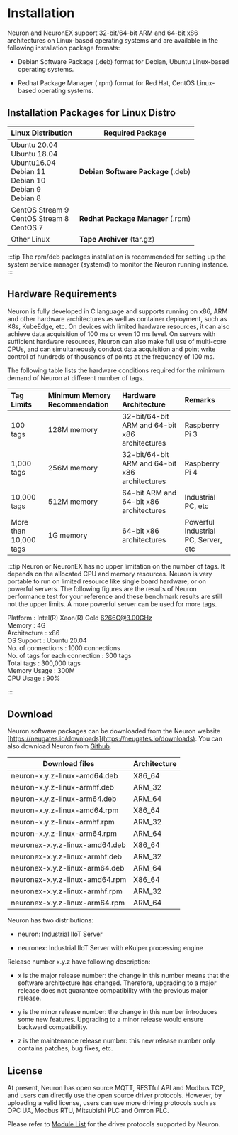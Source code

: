 # Installation

Neuron and NeuronEX support 32-bit/64-bit ARM and 64-bit x86 architectures on Linux-based operating systems and are available in the following installation package formats:

* Debian Software Package (.deb) format for Debian, Ubuntu Linux-based operating systems.

* Redhat Package Manager (.rpm) format for Red Hat, CentOS Linux-based operating systems.


## Installation Packages for Linux Distro

| Linux Distribution                                    | Required Package  |
| ------------------------------------------------------------ | ------------------ |
| Ubuntu 20.04 <br />Ubuntu 18.04 <br />Ubuntu16.04<br />Debian 11<br />Debian 10<br />Debian 9<br />Debian 8               | **Debian Software Package** (.deb)         |
| CentOS Stream 9<br />CentOS Stream 8<br />CentOS 7    | **Redhat Package Manager** (.rpm)         |
| Other Linux | **Tape Archiver** (tar.gz) |

:::tip
The rpm/deb packages installation is recommended for setting up the system service manager (systemd) to monitor the Neuron running instance.
:::


## Hardware Requirements

Neuron is fully developed in C language and supports running on x86, ARM and other hardware architectures as well as container deployment, such as K8s, KubeEdge, etc. On devices with limited hardware resources, it can also achieve data acquisition of 100 ms or even 10 ms level. On servers with sufficient hardware resources, Neuron can also make full use of multi-core CPUs, and can simultaneously conduct data acquisition and point write control of hundreds of thousands of points at the frequency of 100 ms.

The following table lists the hardware conditions required for the minimum demand of Neuron at different number of tags.

|Tag Limits|Minimum Memory Recommendation|Hardware Architecture|Remarks|
| :-------------------- | :------------------------------ | :---------------------------------- | :----------------------------------- |
| 100 tags    | 128M memory | 32-bit/64-bit ARM and 64-bit x86 architectures | Raspberry Pi 3 |
| 1,000 tags  | 256M memory | 32-bit/64-bit ARM and 64-bit x86 architectures | Raspberry Pi 4 |
| 10,000 tags | 512M memory | 64-bit ARM and 64-bit x86 architectures | Industrial PC, etc |
| More than 10,000 tags | 1G memory | 64-bit x86 architectures | Powerful Industrial PC, Server, etc |

:::tip
Neuron or NeuronEX has no upper limitation on the number of tags. It depends on the allocated CPU and memory resources. Neuron is very portable to run on limited resource like single board hardware, or on powerful servers. The following figures are the results of Neuron performance test for your reference and these benchmark results are still not the upper limits. A more powerful server can be used for more tags.

Platform                         : Intel(R) Xeon(R) Gold 6266C@3.00GHz<br />
Memory                           : 4G<br />
Architecture                     : x86<br />
OS Support                       : Ubuntu 20.04<br />
No. of connections               : 1000 connections<br />
No. of tags for each connection  : 300 tags<br />
Total tags                       : 300,000 tags<br />
Memory Usage                     : 300M<br />
CPU Usage                        : 90%<br />

:::



## Download

Neuron software packages can be downloaded from the Neuron website [https://neugates.io/downloads](https://neugates.io/downloads). You can also download Neuron from [Github](https://github.com/emqx/neuron/releases).

| Download files                    | Architecture  |
| --------------------------------- | ------------- |
| neuron-x.y.z-linux-amd64.deb      | X86_64        |
| neuron-x.y.z-linux-armhf.deb      | ARM_32        |
| neuron-x.y.z-linux-arm64.deb      | ARM_64        |
| neuron-x.y.z-linux-amd64.rpm      | X86_64        |
| neuron-x.y.z-linux-armhf.rpm      | ARM_32        |
| neuron-x.y.z-linux-arm64.rpm      | ARM_64        |
| neuronex-x.y.z-linux-amd64.deb    | X86_64        |
| neuronex-x.y.z-linux-armhf.deb    | ARM_32        |
| neuronex-x.y.z-linux-arm64.deb    | ARM_64        |
| neuronex-x.y.z-linux-amd64.rpm    | X86_64        |
| neuronex-x.y.z-linux-armhf.rpm    | ARM_32        |
| neuronex-x.y.z-linux-arm64.rpm    | ARM_64        |

Neuron has two distributions:

* neuron: Industrial IIoT Server

* neuronex: Industrial IIoT Server with eKuiper processing engine

Release number x.y.z have following description:

* x is the major release number: the change in this number means that the software architecture has changed. Therefore, upgrading to a major release does not guarantee compatibility with the previous major release.

* y is the minor release number: the change in this number introduces some new features. Upgrading to a minor release would ensure backward compatibility.

* z is the maintenance release number: this new release number only contains patches, bug fixes, etc.


## License

At present, Neuron has open source MQTT, RESTful API and Modbus TCP, and users can directly use the open source driver protocols. However, by uploading a valid license, users can use more driving protocols such as OPC UA, Modbus RTU, Mitsubishi PLC and Omron PLC.

Please refer to [Module List](../introduction/plugin-list/plugin-list.md) for the driver protocols supported by Neuron.


